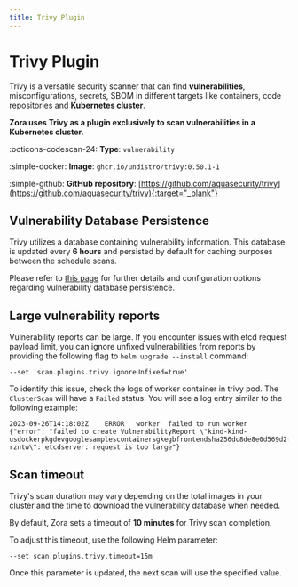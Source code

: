 ```yaml
---
title: Trivy Plugin 
---
```


# Trivy Plugin

Trivy is a versatile security scanner that can find **vulnerabilities**, misconfigurations, secrets, SBOM 
in different targets like containers, code repositories and **Kubernetes cluster**.

**Zora uses Trivy as a plugin exclusively to scan vulnerabilities in a Kubernetes cluster.**

:octicons-codescan-24: **Type**: `vulnerability`

:simple-docker: **Image**: `ghcr.io/undistro/trivy:0.50.1-1`

:simple-github: **GitHub repository**: [https://github.com/aquasecurity/trivy](https://github.com/aquasecurity/trivy){:target="_blank"}

## Vulnerability Database Persistence

Trivy utilizes a database containing vulnerability information. 
This database is updated every **6 hours** and persisted by default for caching purposes between the schedule scans.

Please refer to [this page](../configuration/vulnerability-database-persistence.md) for further details and 
configuration options regarding vulnerability database persistence.

## Large vulnerability reports

Vulnerability reports can be large.
If you encounter issues with etcd request payload limit, you can ignore unfixed vulnerabilities from reports 
by providing the following flag to `helm upgrade --install` command:

```
--set 'scan.plugins.trivy.ignoreUnfixed=true'
```

To identify this issue, check the logs of worker container in trivy pod.
The `ClusterScan` will have a `Failed` status. You will see a log entry similar to the following example:

```
2023-09-26T14:18:02Z	ERROR	worker	failed to run worker	{"error": "failed to create VulnerabilityReport \"kind-kind-usdockerpkgdevgooglesamplescontainersgkegbfrontendsha256dc8de8e0d569d2f828b187528c9317bd6b605c273ac5a282aebe471f630420fc-rzntw\": etcdserver: request is too large"}
```

## Scan timeout

Trivy's scan duration may vary depending on the total images in your cluster 
and the time to download the vulnerability database when needed. 

By default, Zora sets a timeout of **10 minutes** for Trivy scan completion.

To adjust this timeout, use the following Helm parameter:

```shell
--set scan.plugins.trivy.timeout=15m
```

Once this parameter is updated, the next scan will use the specified value.
